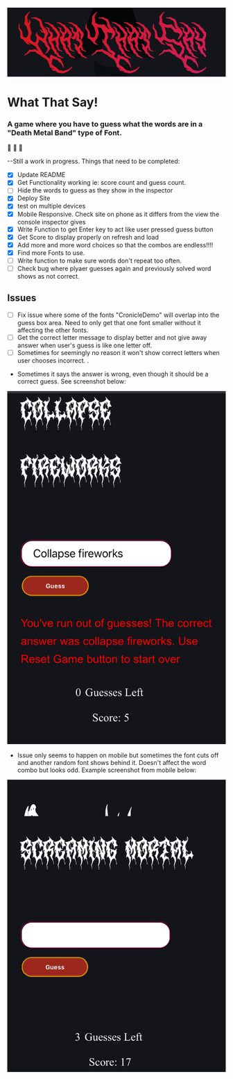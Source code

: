 ![What that say logo](./public/metal-logo.PNG)

# What That Say!

### A game where you have to guess what the words are in a "Death Metal Band" type of Font.

:metal: :metal: :metal:

--Still a work in progress. Things that need to be completed:

- [x] Update README
- [x] Get Functionality working ie: score count and guess count.
- [ ] Hide the words to guess as they show in the inspector
- [x] Deploy Site
- [x] test on multiple devices
- [x] Mobile Responsive. Check site on phone as it differs from the view the console inspector gives
- [x] Write Function to get Enter key to act like user pressed guess button
- [x] Get Score to display properly on refresh and load
- [x] Add more and more word choices so that the combos are endless!!!!
- [x] Find more Fonts to use.
- [ ] Write function to make sure words don't repeat too often.
- [ ] Check bug where plyaer guesses again and previously solved word shows as not correct.

## Issues

- [ ] Fix issue where some of the fonts "CronicleDemo" will overlap into the guess box area. Need to only get that one font smaller without it affecting the other fonts.
- [ ] Get the correct letter message to display better and not give away answer when user's guess is like one letter off.
- [ ] Sometimes for seemingly no reason it won't show correct letters when user chooses incorrect. .

- Sometimes it says the answer is wrong, even though it should be a correct guess. See screenshot below:

![Correct answer Error](./public/answer_error.PNG)

- Issue only seems to happen on mobile but sometimes the font cuts off and another random font shows behind it. Doesn't affect the word combo but looks odd. Example screenshot from mobile below:

![Font Issue](./public/font_issue.jpg)
